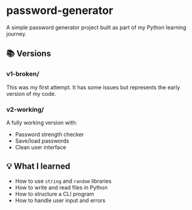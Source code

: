 # password-generator
A simple password generator project built as part of my Python learning journey.
## 📚 Versions

### v1-broken/
This was my first attempt. It has some issues but represents the early version of my code.

### v2-working/
A fully working version with:
- Password strength checker
- Save/load passwords
- Clean user interface

## 💡 What I learned
- How to use `string` and `random` libraries
- How to write and read files in Python
- How to structure a CLI program
- How to handle user input and errors

